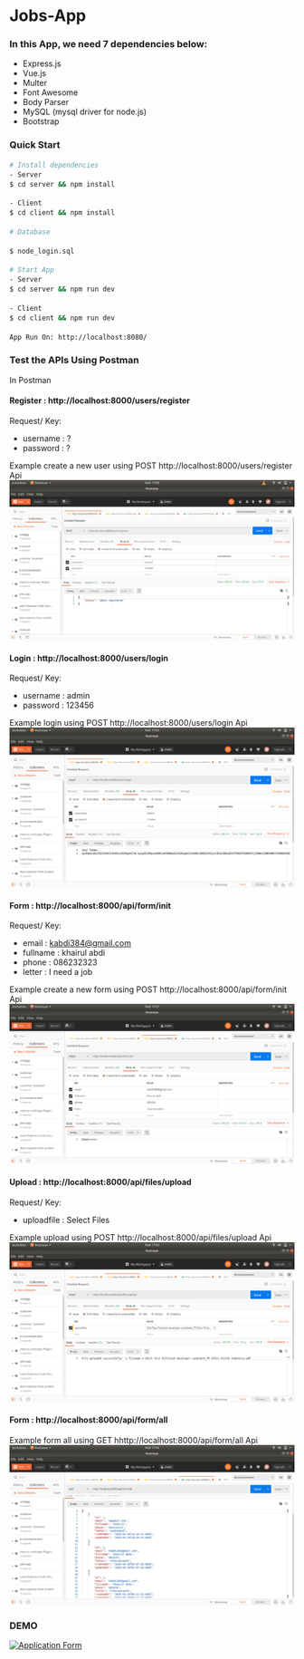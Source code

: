 # Jobs-App

### In this App, we need 7 dependencies below:

- Express.js
- Vue.js
- Multer
- Font Awesome
- Body Parser
- MySQL (mysql driver for node.js)
- Bootstrap

### Quick Start

```bash
# Install dependencies
- Server
$ cd server && npm install

- Client
$ cd client && npm install

# Database

$ node_login.sql

# Start App
- Server
$ cd server && npm run dev

- Client
$ cd client && npm run dev

App Run On: http://localhost:8080/

```

### Test the APIs Using Postman
 In Postman

#### Register : http://localhost:8000/users/register
Request/ Key:
  - username : ?
  - password : ?

Example create a new user using POST http://localhost:8000/users/register Api
   ![alt text](https://github.com/khairul-abdi/Jobs-App/blob/master/img-documentation/admin-register.png)

#### Login : http://localhost:8000/users/login
Request/ Key:
  - username : admin  
  - password : 123456

Example login using POST http://localhost:8000/users/login Api
   ![alt text](https://github.com/khairul-abdi/Jobs-App/blob/master/img-documentation/login.png)

#### Form : http://localhost:8000/api/form/init
Request/ Key:
  - email    : kabdi384@gmail.com
  - fullname : khairul abdi  
  - phone    : 086232323
  - letter   : I need a job

Example create a new form using POST http://localhost:8000/api/form/init Api
   ![alt text](https://github.com/khairul-abdi/Jobs-App/blob/master/img-documentation/form.png)

#### Upload : http://localhost:8000/api/files/upload
Request/ Key:
  - uploadfile    : Select Files

Example upload using POST http://localhost:8000/api/files/upload Api
   ![alt text](https://github.com/khairul-abdi/Jobs-App/blob/master/img-documentation/upload.png)


#### Form : http://localhost:8000/api/form/all

Example form all using GET hhttp://localhost:8000/api/form/all Api
   ![alt text](https://github.com/khairul-abdi/Jobs-App/blob/master/img-documentation/form-all.png)

### DEMO 

[![Application Form](https://res.cloudinary.com/marcomontalbano/image/upload/v1588223575/video_to_markdown/images/youtube--0oMaB5wGjTQ-c05b58ac6eb4c4700831b2b3070cd403.jpg)](https://www.youtube.com/watch?v=0oMaB5wGjTQ "Application Form")
